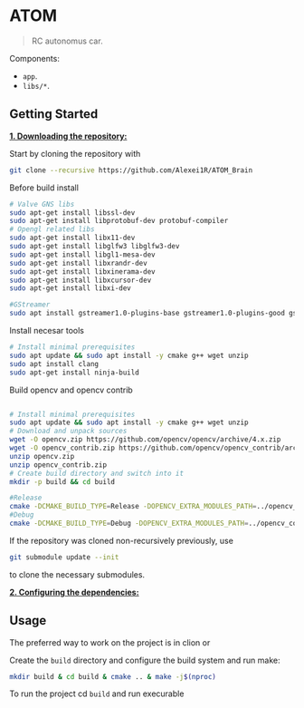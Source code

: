 # ATOM

> RC autonomus car.

Components:

- `app`.
- `libs/*`.


## Getting Started
<ins>**1. Downloading the repository:**</ins>

Start by cloning the repository with 

```bash
git clone --recursive https://github.com/Alexei1R/ATOM_Brain
```


Before build install
```bash
# Valve GNS libs
sudo apt-get install libssl-dev
sudo apt-get install libprotobuf-dev protobuf-compiler
# Opengl related libs
sudo apt-get install libx11-dev
sudo apt-get install libglfw3 libglfw3-dev
sudo apt-get install libgl1-mesa-dev
sudo apt-get install libxrandr-dev
sudo apt-get install libxinerama-dev
sudo apt-get install libxcursor-dev
sudo apt-get install libxi-dev
```

```bash
#GStreamer
sudo apt install gstreamer1.0-plugins-base gstreamer1.0-plugins-good gstreamer1.0-plugins-bad gstreamer1.0-plugins-ugly gstreamer1.0-libav
```
Install necesar tools
```bash
# Install minimal prerequisites 
sudo apt update && sudo apt install -y cmake g++ wget unzip
sudo apt install clang
sudo apt-get install ninja-build
```

Build opencv and opencv contrib 
```bash

# Install minimal prerequisites 
sudo apt update && sudo apt install -y cmake g++ wget unzip
# Download and unpack sources
wget -O opencv.zip https://github.com/opencv/opencv/archive/4.x.zip
wget -O opencv_contrib.zip https://github.com/opencv/opencv_contrib/archive/4.x.zip
unzip opencv.zip
unzip opencv_contrib.zip
# Create build directory and switch into it
mkdir -p build && cd build

#Release 
cmake -DCMAKE_BUILD_TYPE=Release -DOPENCV_EXTRA_MODULES_PATH=../opencv_contrib-4.x/modules ../opencv-4.x
#Debug 
cmake -DCMAKE_BUILD_TYPE=Debug -DOPENCV_EXTRA_MODULES_PATH=../opencv_contrib-4.x/modules ../opencv-4.x

```


If the repository was cloned non-recursively previously, use 
```bash
git submodule update --init
```
to clone the necessary submodules.

<ins>**2. Configuring the dependencies:**</ins>

## Usage
The preferred way to work on the project is in clion or

Create the `build` directory and configure the build system and run make:

```bash
mkdir build & cd build & cmake .. & make -j$(nproc)
```

To run the project cd `build` and run execurable

